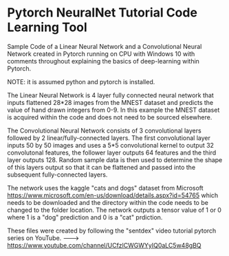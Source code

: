 # Pytorch NeuralNet Tutorial Code Learning Tool

Sample Code of a Linear Neural Network and a Convolutional Neural Network created in Pytorch running on CPU with Windows 10 with comments throughout explaining the basics of deep-learning within Pytorch.  

NOTE: it is assumed python and pytorch is installed.

The Linear Neural Network is 4 layer fully connected neural network that inputs flattened 28*28 images from the MNEST dataset
and predicts the value of hand drawn integers from 0-9. In this example the MNEST dataset is acquired within the code and does not need to be sourced elsewhere.

The Convolutional Neural Network consists of 3 convolutional layers followed by 2 linear/fully-connected layers. The first convolutional layer inputs 50 by 50 images and uses a 5*5 convolutional kernel to output 32 convolutonal features, the follower layer outputs 64 features and the third layer outputs 128. Random sample data is then used to determine the shape of this layers output so that it can be flattened and passed into the subsequent fully-connected layers.

The network uses the kaggle "cats and dogs" dataset from Microsoft https://www.microsoft.com/en-us/download/details.aspx?id=54765 which needs to be downloaded and the directory within the code needs to be changed to the folder location. The network outputs a tensor value of 1 or 0 where 1 is a "dog" prediction and 0 is a "cat" prdiction. 

These files were created by following the "sentdex" video tutorial pytorch series on YouTube. ---> https://www.youtube.com/channel/UCfzlCWGWYyIQ0aLC5w48gBQ
